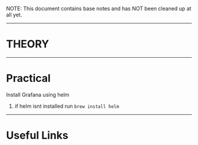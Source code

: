 NOTE: This document contains base notes and has NOT been cleaned up at all yet.

---
# THEORY

---
# Practical
Install Grafana using helm
1. if helm isnt installed run `brew install helm`


---

# Useful Links
